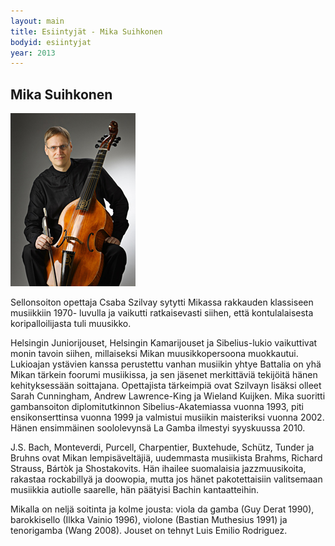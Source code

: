 ```yaml
---
layout: main
title: Esiintyjät - Mika Suihkonen
bodyid: esiintyjat
year: 2013
---
```

## Mika Suihkonen

![Mika Suihkonen](mika-suihkonen.jpg)

Sellonsoiton opettaja Csaba Szilvay sytytti Mikassa rakkauden
klassiseen musiikkiin 1970- luvulla ja vaikutti ratkaisevasti siihen,
että kontulalaisesta koripalloilijasta tuli muusikko.

Helsingin Juniorijouset, Helsingin Kamarijouset ja Sibelius-lukio
vaikuttivat monin tavoin siihen, millaiseksi Mikan muusikkopersoona
muokkautui. Lukioajan ystävien kanssa perustettu vanhan musiikin yhtye
Battalia on yhä Mikan tärkein foorumi musiikissa, ja sen jäsenet
merkittäviä tekijöitä hänen kehityksessään soittajana. Opettajista
tärkeimpiä ovat Szilvayn lisäksi olleet Sarah Cunningham, Andrew
Lawrence-King ja Wieland Kuijken. Mika suoritti gambansoiton
diplomitutkinnon Sibelius-Akatemiassa vuonna 1993, piti
ensikonserttinsa vuonna 1999 ja valmistui musiikin maisteriksi
vuonna 2002. Hänen ensimmäinen soololevynsä La Gamba ilmestyi
syyskuussa 2010.

J.S. Bach, Monteverdi, Purcell, Charpentier, Buxtehude, Schütz, Tunder
ja Bruhns ovat Mikan lempisäveltäjiä, uudemmasta musiikista Brahms,
Richard Strauss, Bártòk ja Shostakovits. Hän ihailee suomalaisia
jazzmuusikoita, rakastaa rockabillyä ja doowopia, mutta jos hänet
pakotettaisiin valitsemaan musiikkia autiolle saarelle, hän päätyisi
Bachin kantaatteihin.

Mikalla on neljä soitinta ja kolme jousta: viola da gamba (Guy Derat
1990), barokkisello (Ilkka Vainio 1996), violone (Bastian Muthesius
1991) ja tenorigamba (Wang 2008). Jouset on tehnyt Luis Emilio
Rodriguez.

